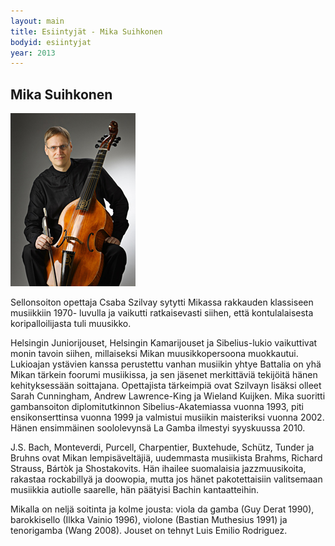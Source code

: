 ```yaml
---
layout: main
title: Esiintyjät - Mika Suihkonen
bodyid: esiintyjat
year: 2013
---
```

## Mika Suihkonen

![Mika Suihkonen](mika-suihkonen.jpg)

Sellonsoiton opettaja Csaba Szilvay sytytti Mikassa rakkauden
klassiseen musiikkiin 1970- luvulla ja vaikutti ratkaisevasti siihen,
että kontulalaisesta koripalloilijasta tuli muusikko.

Helsingin Juniorijouset, Helsingin Kamarijouset ja Sibelius-lukio
vaikuttivat monin tavoin siihen, millaiseksi Mikan muusikkopersoona
muokkautui. Lukioajan ystävien kanssa perustettu vanhan musiikin yhtye
Battalia on yhä Mikan tärkein foorumi musiikissa, ja sen jäsenet
merkittäviä tekijöitä hänen kehityksessään soittajana. Opettajista
tärkeimpiä ovat Szilvayn lisäksi olleet Sarah Cunningham, Andrew
Lawrence-King ja Wieland Kuijken. Mika suoritti gambansoiton
diplomitutkinnon Sibelius-Akatemiassa vuonna 1993, piti
ensikonserttinsa vuonna 1999 ja valmistui musiikin maisteriksi
vuonna 2002. Hänen ensimmäinen soololevynsä La Gamba ilmestyi
syyskuussa 2010.

J.S. Bach, Monteverdi, Purcell, Charpentier, Buxtehude, Schütz, Tunder
ja Bruhns ovat Mikan lempisäveltäjiä, uudemmasta musiikista Brahms,
Richard Strauss, Bártòk ja Shostakovits. Hän ihailee suomalaisia
jazzmuusikoita, rakastaa rockabillyä ja doowopia, mutta jos hänet
pakotettaisiin valitsemaan musiikkia autiolle saarelle, hän päätyisi
Bachin kantaatteihin.

Mikalla on neljä soitinta ja kolme jousta: viola da gamba (Guy Derat
1990), barokkisello (Ilkka Vainio 1996), violone (Bastian Muthesius
1991) ja tenorigamba (Wang 2008). Jouset on tehnyt Luis Emilio
Rodriguez.

